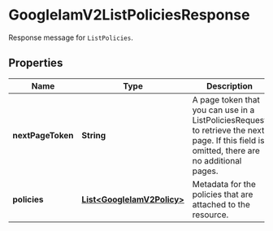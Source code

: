 

# GoogleIamV2ListPoliciesResponse

Response message for `ListPolicies`.

## Properties

| Name | Type | Description | Notes |
|------------ | ------------- | ------------- | -------------|
|**nextPageToken** | **String** | A page token that you can use in a ListPoliciesRequest to retrieve the next page. If this field is omitted, there are no additional pages. |  [optional] |
|**policies** | [**List&lt;GoogleIamV2Policy&gt;**](GoogleIamV2Policy.md) | Metadata for the policies that are attached to the resource. |  [optional] |



